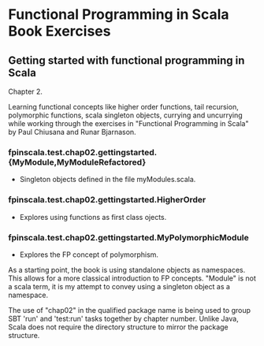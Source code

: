 # Functional Programming in Scala Book Exercises

## Getting started with functional programming in Scala

Chapter 2.

Learning functional concepts like higher order functions,
tail recursion, polymorphic functions, scala singleton
objects, currying and uncurrying while working through
the exercises in "Functional Programming in Scala" by
Paul Chiusana and Runar Bjarnason.

### fpinscala.test.chap02.gettingstarted.{MyModule,MyModuleRefactored}
   * Singleton objects defined in the file myModules.scala.

### fpinscala.test.chap02.gettingstarted.HigherOrder
   * Explores using functions as first class ojects.

### fpinscala.test.chap02.gettingstarted.MyPolymorphicModule
   * Explores the FP concept of polymorphism.

As a starting point, the book is using standalone objects
as namespaces.  This allows for a more classical introduction
to FP concepts.  "Module" is not a scala term, it is my 
attempt to convey using a singleton object as a namespace.

The use of "chap02" in the qualified package name is being
used to group SBT 'run' and 'test:run' tasks together
by chapter number.  Unlike Java, Scala does not require
the directory structure to mirror the package structure.
